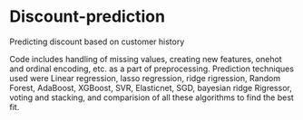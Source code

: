 # Discount-prediction
Predicting discount based on customer history

Code includes handling of missing values, creating new features, onehot and ordinal encoding, etc. as a part of preprocessing. Prediction techniques used were Linear regression, lasso regression, ridge rigression, Random Forest, AdaBoost, XGBoost, SVR, Elasticnet, SGD, bayesian ridge Rigressor, voting and stacking, and comparision of all these algorithms to find the best fit.
